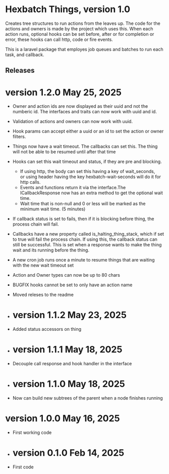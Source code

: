 # Hexbatch Things, version 1.0

Creates tree structures to run actions from the leaves up. The code for the actions and owners is made by the project which uses this.
When each action runs, optional hooks can be set before, after or for completion or error, these hooks can call http, code or fire events.

This is a laravel package that employes job queues and batches to run each task, and callback.


## Releases

# version 1.2.0  May 25, 2025
* Owner and action ids are now displayed as their uuid and not the numberic id.
  The interfaces and traits can now work with uuid and id.
* Validation of actions and owners can now work with uuid.
* Hook params can accept either a uuid or an id to set the action or owner filters.
* Things now have a wait timeout. The callbacks can set this. The thing will not be able to be resumed until after that time
* Hooks can set this wait timeout and status, if they are pre and blocking.
    * If using http, the body can set this having a key of wait_seconds,  
      or using header having the key hexbatch-wait-seconds will do it for http calls.
    * Events and functions return it via the interface.The ICallbackResponse now has an extra method to get the optional wait time.
    * Wait time that is non-null and 0 or less
      will be marked as the minimum wait time. (5 minutes)
* If callback status is set to fails, then if it is blocking before thing, the process chain will fail.
* Callbacks have a new property called is_halting_thing_stack, which if set to true will fail the process chain.
  If using this, the callback status can still be successful.
  This is set when a response wants to make the thing wait and its running before the thing.
* A new cron job runs once a minute to resume things that are waiting with the new wait timeout set
* Action and Owner types can now be up to 80 chars
* BUGFIX hooks cannot be set to only have an action name
* Moved releses to the readme



* # version 1.1.2  May 23, 2025
* Added status accessors on thing

* # version 1.1.1  May 18, 2025
* Decouple call response and hook handler in the interface

* # version 1.1.0  May 18, 2025
* Now can build new subtrees of the parent when a node finishes running

# version 1.0.0  May 16, 2025
* First working code

* # version 0.1.0  Feb 14, 2025
* First code
